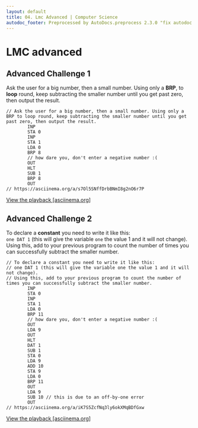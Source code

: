 ```yaml
---
layout: default
title: 04. Lmc Advanced | Computer Science
autodoc_footer: Preprocessed by AutoDocs.preprocess 2.3.0 "fix autodoc failing if it already deleted the folders" ⓒ Starwort, 2020
---
```


# LMC advanced

## Advanced Challenge 1

Ask the user for a big number, then a small number. Using only a **BRP**, to **loop** round, keep subtracting the smaller number until you get past zero, then output the result.

```lmc
// Ask the user for a big number, then a small number. Using only a BRP to loop round, keep subtracting the smaller number until you get past zero, then output the result.
        INP
        STA 0
        INP
        STA 1
        LDA 0
        BRP 8
        // how dare you, don't enter a negative number :(
        OUT
        HLT
        SUB 1
        BRP 8
        OUT
// https://asciinema.org/a/s7Ol5SNffDrbBNmI8g2nO6r7P
```

[View the playback [asciinema.org]](https://asciinema.org/a/s7Ol5SNffDrbBNmI8g2nO6r7P)

## Advanced Challenge 2

To declare a **constant** you need to write it like this:  
`one DAT 1` (this will give the variable `one` the value 1 and it will not change).  
Using this, add to your previous program to count the number of times you can successfully subtract the smaller number.

```lmc
// To declare a constant you need to write it like this:
// one DAT 1 (this will give the variable one the value 1 and it will not change).
// Using this, add to your previous program to count the number of times you can successfully subtract the smaller number.
        INP
        STA 0
        INP
        STA 1
        LDA 0
        BRP 11
        // how dare you, don't enter a negative number :(
        OUT
        LDA 9
        OUT
        HLT
        DAT 1
        SUB 1
        STA 0
        LDA 9
        ADD 10
        STA 9
        LDA 0
        BRP 11
        OUT
        LDA 9
        SUB 10 // this is due to an off-by-one error
        OUT
// https://asciinema.org/a/iK7S5ZcfNq3ly6okXMqBDfGxw
```

[View the playback [asciinema.org]](https://asciinema.org/a/iK7S5ZcfNq3ly6okXMqBDfGxw)